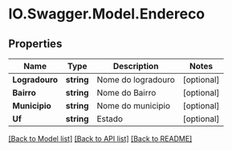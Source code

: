 # IO.Swagger.Model.Endereco
## Properties

Name | Type | Description | Notes
------------ | ------------- | ------------- | -------------
**Logradouro** | **string** | Nome do logradouro | [optional] 
**Bairro** | **string** | Nome do Bairro | [optional] 
**Municipio** | **string** | Nome do municipio | [optional] 
**Uf** | **string** | Estado | [optional] 

[[Back to Model list]](../README.md#documentation-for-models) [[Back to API list]](../README.md#documentation-for-api-endpoints) [[Back to README]](../README.md)

